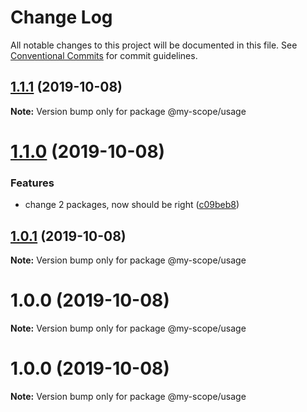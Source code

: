 # Change Log

All notable changes to this project will be documented in this file.
See [Conventional Commits](https://conventionalcommits.org) for commit guidelines.

## [1.1.1](https://github.com/polomani/lerna-conventional-commits-example/compare/@my-scope/usage@1.1.0...@my-scope/usage@1.1.1) (2019-10-08)

**Note:** Version bump only for package @my-scope/usage





# [1.1.0](https://github.com/polomani/lerna-conventional-commits-example/compare/@my-scope/usage@1.0.1...@my-scope/usage@1.1.0) (2019-10-08)


### Features

* change 2 packages, now should be right ([c09beb8](https://github.com/polomani/lerna-conventional-commits-example/commit/c09beb8))





## [1.0.1](https://github.com/polomani/lerna-conventional-commits-example/compare/@my-scope/usage@1.0.0...@my-scope/usage@1.0.1) (2019-10-08)

**Note:** Version bump only for package @my-scope/usage





# 1.0.0 (2019-10-08)

**Note:** Version bump only for package @my-scope/usage





# 1.0.0 (2019-10-08)

**Note:** Version bump only for package @my-scope/usage
